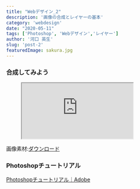 ```yaml
---
title: "Webデザイン_2"
description: '画像の合成とレイヤーの基本'
category: 'webdesign'
date: "2020-05-11"
tags: ['Photoshop', 'Webデザイン','レイヤー']
author: '河口 英生'
slug: 'post-2'
featuredImage: sakura.jpg
---
```

<div class="post-section">
<h3 class="title is-5" >合成してみよう</h3>
<figure class="is-fullwidth slide">
  <iframe src="https://drive.google.com/file/d/1SM_njwE2f2btd4FjIGiAxX_9fkIaTNif/preview"></iframe>
</figure>

画像素材:[ダウンロード](https://drive.google.com/open?id=1v83IF3TCiQN-pt1No8i_w4a9hQFQv98Z)
</div>
<div class="post-section">
<h3 class="title is-5" >Photoshopチュートリアル</h3>
<p><a href="https://helpx.adobe.com/jp/photoshop/tutorials.html" >Photoshopチュートリアル｜Adobe</a></p>
</div>